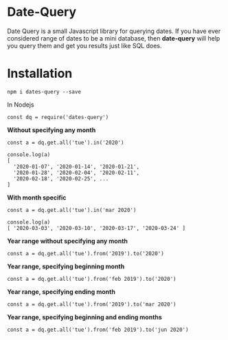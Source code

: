 # Date-Query
Date Query is a small Javascript library for querying dates. If you have ever considered range of dates to be a mini database, then **date-query** will help you query them and get you results just like SQL does.

# Installation
`npm i dates-query --save`

In Nodejs

``` 
const dq = require('dates-query') 
```

**Without specifying any month**
``` 
const a = dq.get.all('tue').in('2020')

console.log(a)
[
  '2020-01-07', '2020-01-14', '2020-01-21',
  '2020-01-28', '2020-02-04', '2020-02-11',
  '2020-02-18', '2020-02-25', ...
]
```

**With month specific**
``` 
const a = dq.get.all('tue').in('mar 2020')

console.log(a)
[ '2020-03-03', '2020-03-10', '2020-03-17', '2020-03-24' ]
```

**Year range without specifying any month**
``` 
const a = dq.get.all('tue').from('2019').to('2020')
```

**Year range, specifying beginning month**
``` 
const a = dq.get.all('tue').from('feb 2019').to('2020')
```

**Year range, specifying ending month**
``` 
const a = dq.get.all('tue').from('2019').to('mar 2020')
```

**Year range, specifying beginning and ending months**
``` 
const a = dq.get.all('tue').from('feb 2019').to('jun 2020')
```
